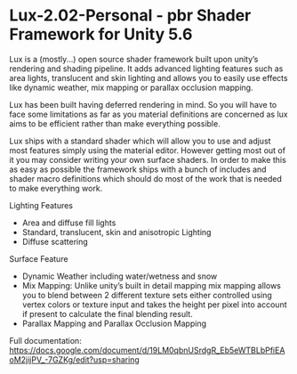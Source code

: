 # Lux-2.02-Personal - pbr Shader Framework for Unity 5.6

Lux is a (mostly...) open source shader framework built upon unity’s rendering and shading pipeline. It adds advanced lighting features such as area lights, translucent and skin lighting and allows you to easily use effects like dynamic weather, mix mapping or parallax occlusion mapping.

Lux has been built having deferred rendering in mind. So you will have to face some limitations as far as you material definitions are concerned as lux aims to be efficient rather than make everything possible.

Lux ships with a standard shader which will allow you to use and adjust most features simply using the material editor. However getting most out of it you may consider writing your own surface shaders. In order to make this as easy as possible the framework ships with a bunch of includes and shader macro definitions which should do most of the work that is needed to make everything work.

Lighting Features
- Area and diffuse fill lights
- Standard, translucent, skin and anisotropic Lighting
- Diffuse scattering

Surface Feature
- Dynamic Weather including water/wetness and snow
- Mix Mapping: Unlike unity’s built in detail mapping mix mapping allows you to blend between 2 different texture sets either controlled using vertex colors or texture input and takes the height per pixel into account if present to calculate the final blending result.
- Parallax Mapping and Parallax Occlusion Mapping

Full documentation:
https://docs.google.com/document/d/19LM0qbnUSrdgR_Eb5eWTBLbPfiEAoM2jijPV_-7GZKg/edit?usp=sharing
